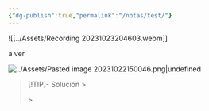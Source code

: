 ```yaml
---
{"dg-publish":true,"permalink":"/notas/test/"}
---
```



![[../Assets/Recording 20231023204603.webm]]

a ver 

![../Assets/Pasted image 20231022150046.png|undefined](/img/user/Assets/Pasted%20image%2020231022150046.png)


> [!TIP]- Solución ><div id="paper"></div> ><script> document.addEventListener("DOMContentLoaded", function() { window.ABCJS.renderAbc("paper", `X: 1\nT: Percussion example\nM: 4/4\nL: 1/8\nK: perc stafflines = -1\nA2 A2 A2 A2 | A2 z2 A4 | A2 A2 z2 A2 | A4 A4 |]`); }); </script> 
